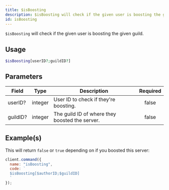 ```yaml
---
title: $isBoosting
description: $isBoosting will check if the given user is boosting the given guild.
id: isBoosting
---
```


`$isBoosting` will check if the given user is boosting the given guild.

## Usage

```php
$isBoosting[userID?;guildID?]
```

## Parameters

| Field    | Type    | Description                                    | Required |
| -------- | ------- | ---------------------------------------------- | :------: |
| userID?  | integer | User ID to check if they're boosting.          |  false   |
| guildID? | integer | The guild ID of where they boosted the server. |  false   |

## Example(s)

This will return `false` or `true` depending on if you boosted this server:

```javascript
client.command({
  name: "isBoosting",
  code: `
  $isBoosting[$authorID;$guildID]
  `
});
```

